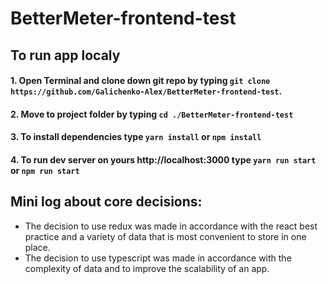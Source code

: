 # BetterMeter-frontend-test

## To run app localy
#### 1. Open Terminal and clone down git repo by typing `git clone https://github.com/Galichenko-Alex/BetterMeter-frontend-test`.
#### 2. Move to project folder by typing `cd ./BetterMeter-frontend-test`
#### 3. To install dependencies type `yarn install` or `npm install`
#### 4. To run dev server on yours http://localhost:3000 type `yarn run start` or `npm run start`

## Mini log about core decisions:
* The decision to use redux was made in accordance with the react best practice and a variety of data that is most convenient to store in one place.
* The decision to use typescript was made in accordance with the complexity of data and to improve the scalability of an app.
